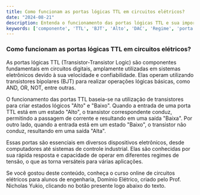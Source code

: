 ```yaml
---
title: Como funcionam as portas lógicas TTL em circuitos elétricos?
date: "2024-08-21"
description: Entenda o funcionamento das portas lógicas TTL e sua importância em circuitos elétricos.
keywords: ['componente', 'TTL', 'BJT', 'Alto', 'DAC', 'Regime', 'porta']
---
```


### Como funcionam as portas lógicas TTL em circuitos elétricos?

As portas lógicas TTL (Transistor-Transistor Logic) são componentes fundamentais em circuitos digitais, amplamente utilizadas em sistemas eletrônicos devido à sua velocidade e confiabilidade. Elas operam utilizando transistores bipolares (BJT) para realizar operações lógicas básicas, como AND, OR, NOT, entre outras.

O funcionamento das portas TTL baseia-se na utilização de transistores para criar estados lógicos "Alto" e "Baixo". Quando a entrada de uma porta TTL está em um estado "Alto", o transistor correspondente conduz, permitindo a passagem de corrente e resultando em uma saída "Baixa". Por outro lado, quando a entrada está em um estado "Baixo", o transistor não conduz, resultando em uma saída "Alta".

Essas portas são essenciais em diversos dispositivos eletrônicos, desde computadores até sistemas de controle industrial. Elas são conhecidas por sua rápida resposta e capacidade de operar em diferentes regimes de tensão, o que as torna versáteis para várias aplicações.

Se você gostou deste conteúdo, conheça o curso online de circuitos elétricos para alunos de engenharia, Domínio Elétrico, criado pelo Prof. Nicholas Yukio, clicando no botão presente logo abaixo do texto.